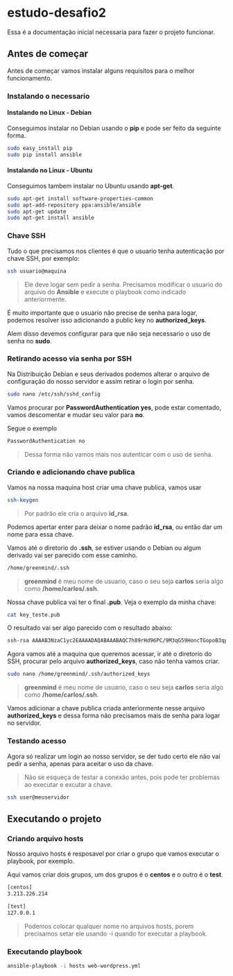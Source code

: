 # estudo-desafio2

Essa é a documentação inicial necessaria para fazer o projeto funcionar.

## Antes de começar
Antes de começar vamos instalar alguns requisitos para o melhor funcionamento.

### Instalando o necessario

#### Instalando no Linux - Debian
Conseguimos instalar no Debian usando o **pip** e pode ser feito da seguinte forma.
```sh
sudo easy_install pip
sudo pip install ansible
```

#### Instalando no Linux - Ubuntu
Conseguimos tambem instalar no Ubuntu usando **apt-get**.
```sh
sudo apt-get install software-properties-common
sudo apt-add-repository ppa:ansible/ansible
sudo apt-get update
sudo apt-get install ansible
```

### Chave SSH
Tudo o que precisamos nos clientes é que o usuario tenha autenticação por chave SSH, por exemplo:
```sh
ssh usuario@maquina
```
> Ele deve logar sem pedir a senha. Precisamos modificar o usuario do arquivo do **Ansible** e execute o playbook como indicado anteriormente.

É muito importante que o usuario não precise de senha para logar, podemos resolver isso adicionando a public key no **authorized_keys**.

Alem disso devemos configurar para que não seja necessario o uso de senha no **sudo**.

### Retirando acesso via senha por SSH
Na Distribuição Debian e seus derivados podemos alterar o arquivo de configuração do nosso servidor e assim retirar o login por senha.
```sh
sudo nano /etc/ssh/sshd_config
```

Vamos procurar por **PasswordAuthentication yes**, pode estar comentado, vamos descomentar e mudar seu valor para **no**.

Segue o exemplo
```sh
PasswordAuthentication no
```
> Dessa forma não vamos mais nos autenticar com o uso de senha.

### Criando e adicionando chave publica
Vamos na nossa maquina host criar uma chave publica, vamos usar
```sh
ssh-keygen
```
> Por padrão ele cria o arquivo **id_rsa**.

Podemos apertar enter para deixar o nome padrão **id_rsa**, ou então dar um nome para essa chave.

Vamos até o diretorio do **.ssh**, se estiver usando o Debian ou algum derivado vai ser parecido com esse caminho.
```sh
/home/greenmind/.ssh
```
> **greenmind** é meu nome de usuario, caso o seu seja **carlos** seria algo como **/home/carlos/.ssh**.

Nossa chave publica vai ter o final **.pub**. Veja o exemplo da minha chave:
```sh
cat key_teste.pub
```

O resultado vai ser algo parecido com o resultado abaixo:
```sh
ssh-rsa AAAAB3NzaC1yc2EAAAADAQABAAABAQC7h89rHd96PC/9M3qG59HoncTGopoB3qpUXWxltp1lcE54iCKAVZfx7C4eEJO/dFDWRiNm5XyMyCuOsYmEelnXLopSFSFTT$%Y#W@423546ygdwdw3ef44444TqWGKBocsmX8IQTdHuWcYOREaxTs9+WPdvPdc5uYqQ5ggVo7rP6K1VeJm/KbnCOhp7un/VWrKLYDXaRupaodaIKpFJnrA/4/DeS5fumI1lva/87HTLN greenmind@abase
```

Agora vamos até a maquina que queremos acessar, ir até o diretorio do SSH, procurar pelo arquivo **authorized_keys**, caso não tenha vamos criar.
```sh
sudo nano /home/greenmind/.ssh/authorized_keys
```
> **greenmind** é meu nome de usuario, caso o seu seja **carlos** seria algo como **/home/carlos/.ssh**.

Vamos adicionar a chave publica criada anteriormente nesse arquivo **authorized_keys** e dessa forma não precisamos mais de senha para logar no servidor.

### Testando acesso
Agora só realizar um login ao nosso servidor, se der tudo certo ele não vai pedir a senha, apenas para aceitar o uso da chave.
> Não se esqueça de testar a conexão antes, pois pode ter problemas ao executar e excutar a chave.

```sh
ssh user@meuservidor
```

## Executando o projeto

### Criando arquivo hosts
Nosso arquivo hosts é resposavel por criar o grupo que vamos executar o playbook, por exemplo.

Aqui vamos criar dois grupos, um dos grupos é o **centos** e o outro é o **test**.
```sh
[centos]
3.213.226.214

[test]
127.0.0.1
```
> Podemos colocar qualquer nome no arquivos hosts, porem precisamos setar ele usando -i quando for executar a playbook.

### Executando playbook
```sh
ansible-playbook -i hosts web-wordpress.yml
```
